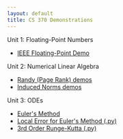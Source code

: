 ```yaml
---
layout: default
title: CS 370 Demonstrations
---
```


Unit 1: Floating-Point Numbers
- [IEEE Floating-Point Demo](https://jorchard.github.io/floating-point/IEEE_FP_standard.html)

Unit 2: Numerical Linear Algebra
- [Randy (Page Rank) demos](https://jorchard.github.io/linalg/Randy_demos.html)
- [Induced Norms demos](https://jorchard.github.io/linalg/induced_norms.html)

Unit 3: ODEs
- [Euler's Method](https://jorchard.github.io/odes/Euler_demo.html)
- [Local Error for Euler's Method (.py)](https://jorchard.github.io/odes/Euler_error_demo.py)
- [3rd Order Runge-Kutta (.py)](https://jorchard.github.io/odes/rk3.py)
